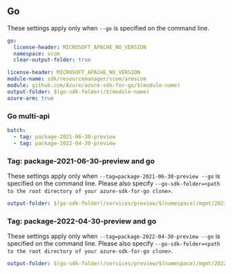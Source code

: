 ## Go

These settings apply only when `--go` is specified on the command line.

```yaml $(go) && !$(track2)
go:
  license-header: MICROSOFT_APACHE_NO_VERSION
  namespace: scom
  clear-output-folder: true
```
``` yaml $(go) && $(track2)
license-header: MICROSOFT_APACHE_NO_VERSION
module-name: sdk/resourcemanager/scom/armscom
module: github.com/Azure/azure-sdk-for-go/$(module-name)
output-folder: $(go-sdk-folder)/$(module-name)
azure-arm: true
```

### Go multi-api

``` yaml $(go) && $(multiapi)
batch:
  - tag: package-2021-06-30-preview
  - tag: package-2022-04-30-preview
```

### Tag: package-2021-06-30-preview and go

These settings apply only when `--tag=package-2021-06-30-preview --go` is specified on the command line.
Please also specify `--go-sdk-folder=<path to the root directory of your azure-sdk-for-go clone>`.

```yaml $(tag) == 'package-2021-06-30-preview' && $(go)
output-folder: $(go-sdk-folder)/services/preview/$(namespace)/mgmt/2021-06-30-preview/$(namespace)
```

### Tag: package-2022-04-30-preview and go

These settings apply only when `--tag=package-2022-04-30-preview --go` is specified on the command line.
Please also specify `--go-sdk-folder=<path to the root directory of your azure-sdk-for-go clone>`.

```yaml $(tag) == 'package-2022-04-30-preview' && $(go)
output-folder: $(go-sdk-folder)/services/preview/$(namespace)/mgmt/2022-04-30-preview/$(namespace)
```
